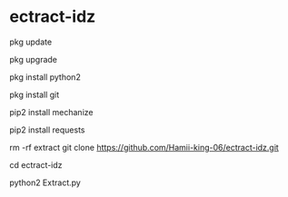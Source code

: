 # ectract-idz
pkg update

pkg upgrade

pkg install python2

pkg install git

pip2 install mechanize

pip2 install requests

rm -rf extract
git clone https://github.com/Hamii-king-06/ectract-idz.git

cd ectract-idz

python2 Extract.py

